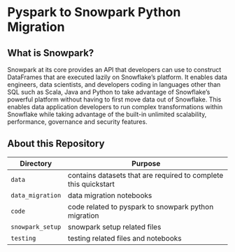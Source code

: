 # Pyspark to Snowpark Python Migration

## What is Snowpark?
Snowpark at its core provides an API that developers can use to construct DataFrames that are executed lazily on Snowflake’s platform. It enables data engineers, data scientists, and developers coding in languages other than SQL such as Scala, Java and Python to take advantage of Snowflake’s powerful platform without having to first move data out of Snowflake. This enables data application developers to run complex transformations within Snowflake while taking advantage of the built-in unlimited scalability, performance, governance and security features.

## About this Repository
| Directory                       | Purpose                                                                                                           |
| --------------------------------|------------------------------------------------------------------------------------------------------------------ |
| `data`                          | contains datasets that are required to complete this quickstart                                                   |
| `data_migration`                | data migration notebooks                                                                                          |
| `code`                          | code related to pyspark to snowpark python migration                                                              |
| `snowpark_setup`                | snowpark setup related files                                                                                      |
| `testing`                       | testing related files and notebooks                                                                               |
